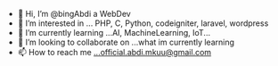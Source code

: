 - 👋 Hi, I’m @bingAbdi a WebDev
- 👀 I’m interested in ... PHP, C, Python, codeigniter, laravel, wordpress 
- 🌱 I’m currently learning ...AI, MachineLearning, IoT...
- 💞️ I’m looking to collaborate on ...what im currently learning
- 📫 How to reach me ...official.abdi.mkuu@gmail.com

<!---
bingAbdi/bingAbdi is a ✨ special ✨ repository because its `README.md` (this file) appears on your GitHub profile.
You can click the Preview link to take a look at your changes.
--->
